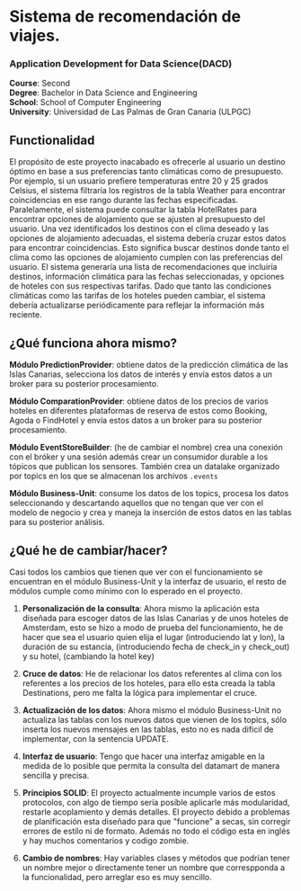 # Sistema de recomendación de viajes.
### Application Development for Data Science(DACD)
**Course**: Second  
**Degree**: Bachelor in Data Science and Engineering  
**School**: School of Computer Engineering  
**University**: Universidad de Las Palmas de Gran Canaria (ULPGC)

## Functionalidad
El propósito de este proyecto inacabado es ofrecerle al usuario un destino óptimo en base a sus preferencias tanto climáticas como de presupuesto. Por ejemplo, si un usuario prefiere temperaturas entre 20 y 25 grados Celsius, el sistema filtraría los registros de la tabla Weather para encontrar coincidencias en ese rango durante las fechas especificadas. Paralelamente, el sistema puede consultar la tabla HotelRates para encontrar opciones de alojamiento que se ajusten al presupuesto del usuario. Una vez identificados los destinos con el clima deseado y las opciones de alojamiento adecuadas, el sistema debería cruzar estos datos para encontrar coincidencias. Esto significa buscar destinos donde tanto el clima como las opciones de alojamiento cumplen con las preferencias del usuario. El sistema generaría una lista de recomendaciones que incluiría destinos, información climática para las fechas seleccionadas, y opciones de hoteles con sus respectivas tarifas. Dado que tanto las condiciones climáticas como las tarifas de los hoteles pueden cambiar, el sistema debería actualizarse periódicamente para reflejar la información más reciente.

## ¿Qué funciona ahora mismo?

**Módulo PredictionProvider**: obtiene datos de la predicción climática de las Islas Canarias, selecciona los datos de interés y envía estos datos a un broker para su posterior procesamiento.

**Módulo ComparationProvider**: obtiene datos de los precios de varios hoteles en diferentes plataformas de reserva de estos como Booking, Agoda o FindHotel y envía estos datos a un broker para su posterior procesamiento.

**Módulo EventStoreBuilder**: (he de cambiar el nombre) crea una conexión con el bróker y una sesión además crear un consumidor durable a los tópicos que publican los sensores. También crea un datalake organizado por topics en los que se almacenan los archivos `.events`

**Módulo Business-Unit**: consume los datos de los topics, procesa los datos seleccionando y descartando aquellos que no tengan que ver con el modelo de negocio y crea y maneja la inserción de estos datos en las tablas para su posterior análisis.

## ¿Qué he de cambiar/hacer?
  Casi todos los cambios que tienen que ver con el funcionamiento se encuentran en el módulo Business-Unit y la interfaz de usuario, el resto de módulos cumple como mínimo con lo esperado en el proyecto.
1. **Personalización de la consulta**: Ahora mismo la aplicación esta diseñada para escoger datos de las Islas Canarias y de unos hoteles de Amsterdam, esto se hizo a modo de prueba del funcionamiento, he de hacer que sea el usuario quien elija el lugar (introduciendo lat y lon), la duración de su estancia, (introduciendo fecha de check_in y check_out) y su hotel, (cambiando la hotel key)
 
2. **Cruce de datos**: He de relacionar los datos referentes al clima con los referentes a los precios de los hoteles, para ello esta creada la tabla Destinations, pero me falta la lógica para implementar el cruce.

3. **Actualización de los datos**: Ahora mismo el módulo Business-Unit no actualiza las tablas con los nuevos datos que vienen de los topics, sólo inserta los nuevos mensajes en las tablas, esto no es nada difícil de implementar, con la sentencia UPDATE.

4. **Interfaz de usuario**: Tengo que hacer una interfaz amigable en la medida de lo posible que permita la consulta del datamart de manera sencilla y precisa.

5. **Principios SOLID**: El proyecto actualmente incumple varios de estos protocolos, con algo de tiempo sería posible aplicarle más modularidad, restarle acoplamiento y demás detalles. El proyecto debido a problemas de planificación esta diseñado para que "funcione" a secas, sin corregir errores de estilo ni de formato. Además no todo el código esta en inglés y hay muchos comentarios y codigo zombie.

6. **Cambio de nombres**: Hay variables clases y métodos que podrían tener un nombre mejor o directamente tener un nombre que correspponda a la funcionalidad, pero arreglar eso es muy sencillo.
